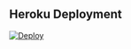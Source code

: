 ## Heroku Deployment
[![Deploy](https://www.herokucdn.com/deploy/button.svg)](https://heroku.com/deploy?template=https://github.com/Mert0120/CraftyTagger)


